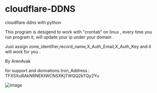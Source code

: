 # cloudflare-DDNS
cloudflare ddns with python 

This program is desigend to work with "crontab" on linux , every time you run program it, will update your ip under your domain .

Just assign   zone_identifier,record_name,X_Auth_Email,X_Auth_Key  and it will work for you .

By ArenAvak

for support and donnations 
tron_Address : TFXSXuRAkNRNEKtWCNSXKjTWQQ2kTQy2Yu




![image](https://github.com/arenavak/cloudflare-DDNS/assets/96662378/b4d4ccd5-af04-4d4d-8b62-5c7661a86b35)




